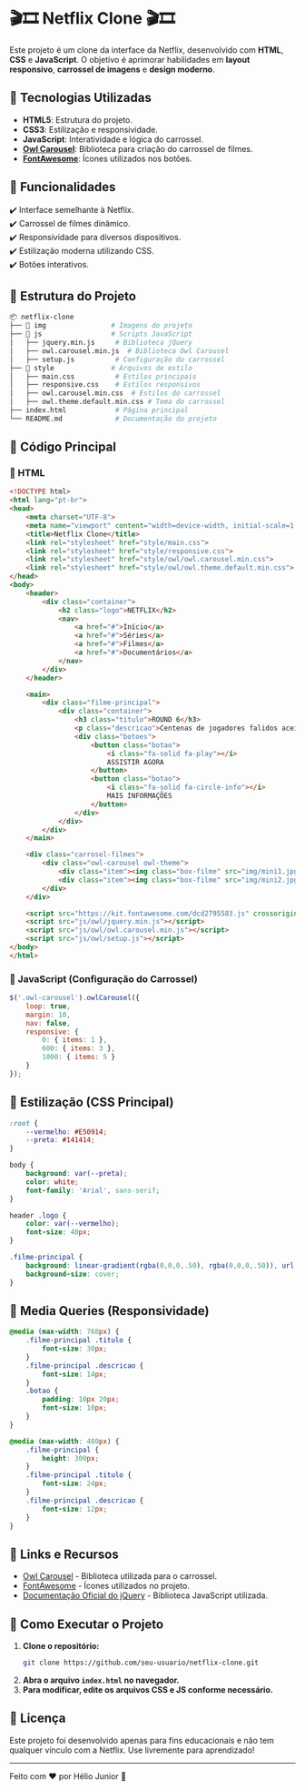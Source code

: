 # 🎬🎞️ Netflix Clone 🎬🎞️

Este projeto é um clone da interface da Netflix, desenvolvido com **HTML**, **CSS** e **JavaScript**. O objetivo é aprimorar habilidades em **layout responsivo**, **carrossel de imagens** e **design moderno**.

## 🚀 Tecnologias Utilizadas

- **HTML5**: Estrutura do projeto.
- **CSS3**: Estilização e responsividade.
- **JavaScript**: Interatividade e lógica do carrossel.
- **[Owl Carousel](https://owlcarousel2.github.io/OwlCarousel2/)**: Biblioteca para criação do carrossel de filmes.
- **[FontAwesome](https://fontawesome.com/)**: Ícones utilizados nos botões.

## 📌 Funcionalidades

✔️ Interface semelhante à Netflix.<br>
✔️ Carrossel de filmes dinâmico.<br>
✔️ Responsividade para diversos dispositivos.<br>
✔️ Estilização moderna utilizando CSS.<br>
✔️ Botões interativos.

## 📁 Estrutura do Projeto

```bash
📦 netflix-clone
├── 📂 img                # Imagens do projeto
├── 📂 js                 # Scripts JavaScript
│   ├── jquery.min.js     # Biblioteca jQuery
│   ├── owl.carousel.min.js  # Biblioteca Owl Carousel
│   ├── setup.js          # Configuração do carrossel
├── 📂 style              # Arquivos de estilo
│   ├── main.css          # Estilos principais
│   ├── responsive.css    # Estilos responsivos
│   ├── owl.carousel.min.css  # Estilos do carrossel
│   ├── owl.theme.default.min.css # Tema do carrossel
├── index.html            # Página principal
└── README.md             # Documentação do projeto
```

## 📜 Código Principal

### 🔹 HTML
```html
<!DOCTYPE html>
<html lang="pt-br">
<head>
    <meta charset="UTF-8">
    <meta name="viewport" content="width=device-width, initial-scale=1.0">
    <title>Netflix Clone</title>
    <link rel="stylesheet" href="style/main.css">
    <link rel="stylesheet" href="style/responsive.css">
    <link rel="stylesheet" href="style/owl/owl.carousel.min.css">
    <link rel="stylesheet" href="style/owl/owl.theme.default.min.css">
</head>
<body>
    <header>
        <div class="container">
            <h2 class="logo">NETFLIX</h2>
            <nav>
                <a href="#">Início</a>
                <a href="#">Séries</a>
                <a href="#">Filmes</a>
                <a href="#">Documentários</a>
            </nav>
        </div>
    </header>

    <main>
        <div class="filme-principal">
            <div class="container">
                <h3 class="titulo">ROUND 6</h3>
                <p class="descricao">Centenas de jogadores falidos aceitam um estranho convite para um jogo de sobrevivência...</p>
                <div class="botoes">
                    <button class="botao">
                        <i class="fa-solid fa-play"></i>
                        ASSISTIR AGORA
                    </button>
                    <button class="botao">
                        <i class="fa-solid fa-circle-info"></i>
                        MAIS INFORMAÇÕES
                    </button>
                </div>
            </div>
        </div>
    </main>

    <div class="carrosel-filmes">
        <div class="owl-carousel owl-theme">
            <div class="item"><img class="box-filme" src="img/mini1.jpg" alt=""></div>
            <div class="item"><img class="box-filme" src="img/mini2.jpg" alt=""></div>
        </div>
    </div>

    <script src="https://kit.fontawesome.com/dcd2795583.js" crossorigin="anonymous"></script>
    <script src="js/owl/jquery.min.js"></script>
    <script src="js/owl/owl.carousel.min.js"></script>
    <script src="js/owl/setup.js"></script>
</body>
</html>
```

### 🔹 JavaScript (Configuração do Carrossel)
```js
$('.owl-carousel').owlCarousel({
    loop: true,
    margin: 10,
    nav: false,
    responsive: {
        0: { items: 1 },
        600: { items: 3 },
        1000: { items: 5 }
    }
});
```

## 🎨 Estilização (CSS Principal)
```css
:root {
    --vermelho: #E50914;
    --preta: #141414;
}

body {
    background: var(--preta);
    color: white;
    font-family: 'Arial', sans-serif;
}

header .logo {
    color: var(--vermelho);
    font-size: 40px;
}

.filme-principal {
    background: linear-gradient(rgba(0,0,0,.50), rgba(0,0,0,.50)), url('/img/round-6-imag-fundo.jpg');
    background-size: cover;
}
```

## 📱 Media Queries (Responsividade)
```css
@media (max-width: 768px) {
    .filme-principal .titulo {
        font-size: 30px;
    }
    .filme-principal .descricao {
        font-size: 14px;
    }
    .botao {
        padding: 10px 20px;
        font-size: 10px;
    }
}

@media (max-width: 480px) {
    .filme-principal {
        height: 300px;
    }
    .filme-principal .titulo {
        font-size: 24px;
    }
    .filme-principal .descricao {
        font-size: 12px;
    }
}
```

## 🔗 Links e Recursos

- [Owl Carousel](https://owlcarousel2.github.io/OwlCarousel2/) - Biblioteca utilizada para o carrossel.
- [FontAwesome](https://fontawesome.com/) - Ícones utilizados no projeto.
- [Documentação Oficial do jQuery](https://jquery.com/) - Biblioteca JavaScript utilizada.

## 📌 Como Executar o Projeto

1. **Clone o repositório:**
   ```bash
   git clone https://github.com/seu-usuario/netflix-clone.git
   ```
2. **Abra o arquivo `index.html` no navegador.**
3. **Para modificar, edite os arquivos CSS e JS conforme necessário.**

## 📜 Licença

Este projeto foi desenvolvido apenas para fins educacionais e não tem qualquer vínculo com a Netflix. Use livremente para aprendizado!

---

Feito com ❤️ por Hélio Junior 🚀
